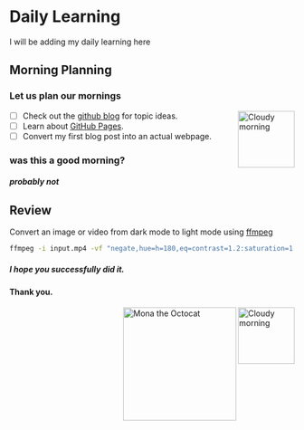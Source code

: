 # Daily Learning
I will be adding my daily learning here
## Morning Planning

### Let us plan our mornings
<img alt="Cloudy morning" src="https://octodex.github.com/images/cloud.jpg" width="100" align="right">

- [ ] Check out the [github blog](https://github.blog/) for topic ideas.
- [ ] Learn about [GitHub Pages](https://skills.github.com/#first-day-on-github).
- [ ] Convert my first blog post into an actual webpage.

### was this a good morning?
##### probably not
      
## Review

Convert an image or video from dark mode to light mode using [ffmpeg](https://www.ffmpeg.org)

```bash
ffmpeg -i input.mp4 -vf "negate,hue=h=180,eq=contrast=1.2:saturation=1.1" output.mp4
```
##### I hope you successfully did it.
#### Thank you.
<img alt="Cloudy morning" src="https://octodex.github.com/images/cloud.jpg" width="100" align="right">
<img alt="Mona the Octocat" src="https://octodex.github.com/images/original.png"
width="200" align="right">
